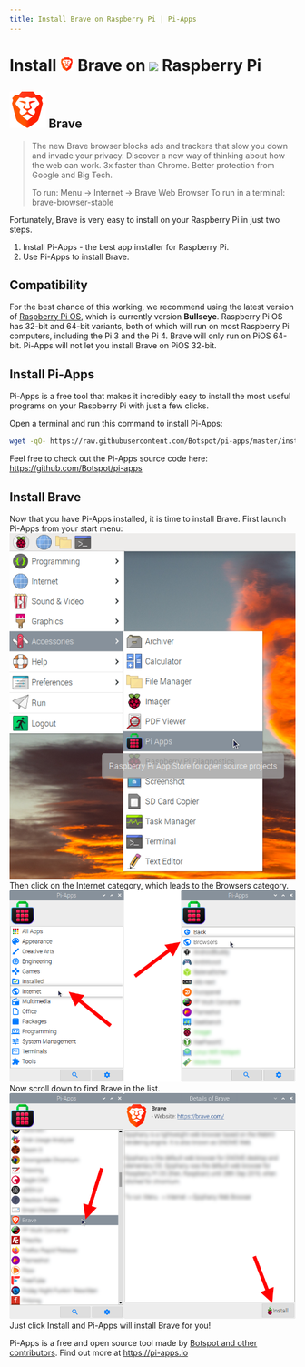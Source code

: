 ```yaml
---
title: Install Brave on Raspberry Pi | Pi-Apps
---
```

<div class="simple-install-content content">

# Install <img src="/img/app-icons/Brave/icon-64.png" height=24> Brave on <img src=https://www.vectorlogo.zone/logos/raspberrypi/raspberrypi-icon.svg height=24> Raspberry Pi

## <img src="/img/app-icons/Brave/icon-64.png"> Brave
> The new Brave browser blocks ads and trackers that slow you down and invade your privacy.
> Discover a new way of thinking about how the web can work.
> 3x faster than Chrome. Better protection from Google and Big Tech.
> 
> To run: Menu -> Internet -> Brave Web Browser
> To run in a terminal: brave-browser-stable

Fortunately, Brave is very easy to install on your Raspberry Pi in just two steps.
1. Install Pi-Apps - the best app installer for Raspberry Pi.
2. Use Pi-Apps to install Brave.
</div>
<div class="simple-install-content content">

## Compatibility
For the best chance of this working, we recommend using the latest version of [Raspberry Pi OS](https://www.raspberrypi.com/software/), which is currently version **Bullseye**.
Raspberry Pi OS has 32-bit and 64-bit variants, both of which will run on most Raspberry Pi computers, including the Pi 3 and the Pi 4.
Brave will only run on PiOS 64-bit. Pi-Apps will not let you install Brave on PiOS 32-bit.
</div>
<div class="simple-install-content content">

## Install Pi-Apps

Pi-Apps is a free tool that makes it incredibly easy to install the most useful programs on your Raspberry Pi with just a few clicks.

Open a terminal and run this command to install Pi-Apps:
```bash
wget -qO- https://raw.githubusercontent.com/Botspot/pi-apps/master/install | bash
```
Feel free to check out the Pi-Apps source code here: https://github.com/Botspot/pi-apps
</div>
<div class="simple-install-content content">

## Install Brave

Now that you have Pi-Apps installed, it is time to install Brave.
First launch Pi-Apps from your start menu:
<img src="/img/start-menu.png">
Then click on the Internet category, which leads to the Browsers category.
<img src="/img/category-selections/Browsers.png">
Now scroll down to find Brave in the list.
<img src="/img/app-icons/Brave/app-selection.png">
Just click Install and Pi-Apps will install Brave for you!
</div>
<div class="simple-install-content content">

Pi-Apps is a free and open source tool made by [Botspot and other contributors](/about/#contributors). Find out more at https://pi-apps.io
</div>
